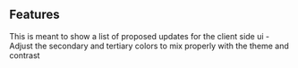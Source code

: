## Features
This is meant to show a list of proposed updates for the client side ui
-Adjust the secondary and tertiary colors to mix properly with the theme and contrast
